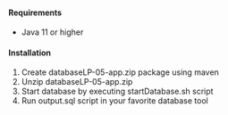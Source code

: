 #### Requirements
  * Java 11 or higher

#### Installation
1. Create databaseLP-05-app.zip package using maven
2. Unzip databaseLP-05-app.zip
3. Start database by executing startDatabase.sh script
4. Run output.sql script in your favorite database tool